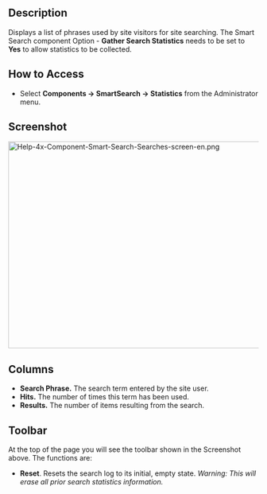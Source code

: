 <!-- Help4.x:Smart_Search:_Search_Term_Analysis -->

## Description

Displays a list of phrases used by site visitors for site searching. The
Smart Search component Option - **Gather Search Statistics** needs to be
set to **Yes** to allow statistics to be collected.

## How to Access

- Select **Components **→** SmartSearch **→** Statistics** from the
  Administrator menu.

## Screenshot

<img
src="https://docs.joomla.org/images/e/e7/Help-4x-Component-Smart-Search-Searches-screen-en.png"
decoding="async" data-file-width="800" data-file-height="416"
width="800" height="416"
alt="Help-4x-Component-Smart-Search-Searches-screen-en.png" />

## Columns

- **Search Phrase.** The search term entered by the site user.
- **Hits.** The number of times this term has been used.
- **Results.** The number of items resulting from the search.

## Toolbar

At the top of the page you will see the toolbar shown in the Screenshot
above. The functions are:

- **Reset**. Resets the search log to its initial, empty state.
  *Warning: This will erase all prior search statistics information.*
